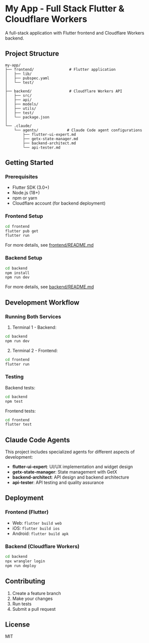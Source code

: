 # My App - Full Stack Flutter & Cloudflare Workers

A full-stack application with Flutter frontend and Cloudflare Workers backend.

## Project Structure

```
my-app/
├── frontend/                # Flutter application
│   ├── lib/
│   ├── pubspec.yaml
│   └── test/
│
├── backend/                 # Cloudflare Workers API
│   ├── src/
│   ├── api/
│   ├── models/
│   ├── utils/
│   ├── test/
│   └── package.json
│
└── .claude/
    └── agents/             # Claude Code agent configurations
        ├── flutter-ui-expert.md
        ├── getx-state-manager.md
        ├── backend-architect.md
        └── api-tester.md
```

## Getting Started

### Prerequisites
- Flutter SDK (3.0+)
- Node.js (18+)
- npm or yarn
- Cloudflare account (for backend deployment)

### Frontend Setup

```bash
cd frontend
flutter pub get
flutter run
```

For more details, see [frontend/README.md](frontend/README.md)

### Backend Setup

```bash
cd backend
npm install
npm run dev
```

For more details, see [backend/README.md](backend/README.md)

## Development Workflow

### Running Both Services

1. Terminal 1 - Backend:
```bash
cd backend
npm run dev
```

2. Terminal 2 - Frontend:
```bash
cd frontend
flutter run
```

### Testing

Backend tests:
```bash
cd backend
npm test
```

Frontend tests:
```bash
cd frontend
flutter test
```

## Claude Code Agents

This project includes specialized agents for different aspects of development:

- **flutter-ui-expert**: UI/UX implementation and widget design
- **getx-state-manager**: State management with GetX
- **backend-architect**: API design and backend architecture
- **api-tester**: API testing and quality assurance

## Deployment

### Frontend (Flutter)
- Web: `flutter build web`
- iOS: `flutter build ios`
- Android: `flutter build apk`

### Backend (Cloudflare Workers)
```bash
cd backend
npx wrangler login
npm run deploy
```

## Contributing

1. Create a feature branch
2. Make your changes
3. Run tests
4. Submit a pull request

## License

MIT
